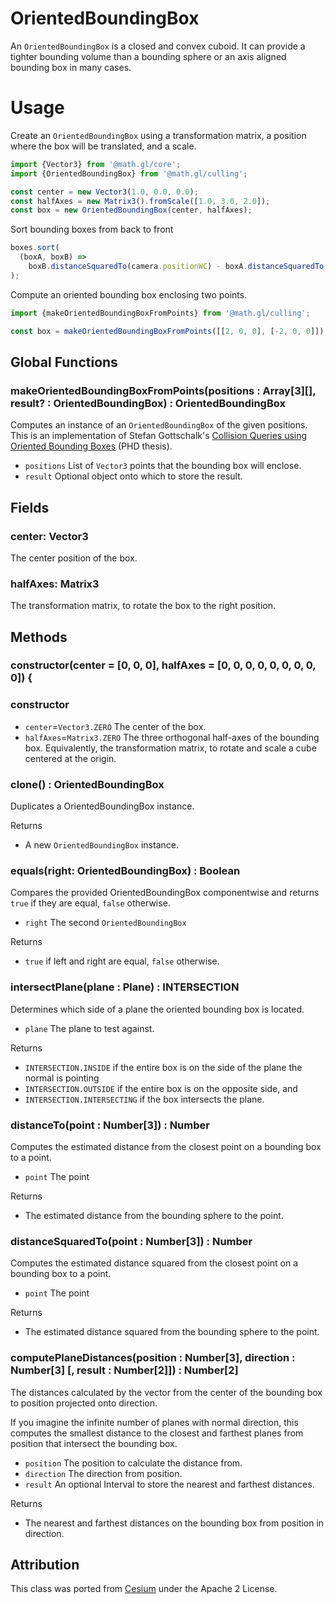 # OrientedBoundingBox

An `OrientedBoundingBox` is a closed and convex cuboid. It can provide a tighter bounding volume than a bounding sphere or an axis aligned bounding box in many cases.

# Usage

Create an `OrientedBoundingBox` using a transformation matrix, a position where the box will be translated, and a scale.

```js
import {Vector3} from '@math.gl/core';
import {OrientedBoundingBox} from '@math.gl/culling';

const center = new Vector3(1.0, 0.0, 0.0);
const halfAxes = new Matrix3().fromScale([1.0, 3.0, 2.0]);
const box = new OrientedBoundingBox(center, halfAxes);
```

Sort bounding boxes from back to front

```js
boxes.sort(
  (boxA, boxB) =>
    boxB.distanceSquaredTo(camera.positionWC) - boxA.distanceSquaredTo(camera.positionWC)
);
```

Compute an oriented bounding box enclosing two points.

```js
import {makeOrientedBoundingBoxFromPoints} from '@math.gl/culling';

const box = makeOrientedBoundingBoxFromPoints([[2, 0, 0], [-2, 0, 0]]);
```

## Global Functions

### makeOrientedBoundingBoxFromPoints(positions : Array[3][], result? : OrientedBoundingBox) : OrientedBoundingBox

Computes an instance of an `OrientedBoundingBox` of the given positions.
This is an implementation of Stefan Gottschalk's [Collision Queries using Oriented Bounding Boxes](http://gamma.cs.unc.edu/users/gottschalk/main.pdf) (PHD thesis).

- `positions` List of `Vector3` points that the bounding box will enclose.
- `result` Optional object onto which to store the result.

## Fields

### center: Vector3

The center position of the box.

### halfAxes: Matrix3

The transformation matrix, to rotate the box to the right position.

## Methods

### constructor(center = [0, 0, 0], halfAxes = [0, 0, 0, 0, 0, 0, 0, 0, 0]) {

### constructor

- `center`=`Vector3.ZERO` The center of the box.
- `halfAxes`=`Matrix3.ZERO` The three orthogonal half-axes of the bounding box. Equivalently, the transformation matrix, to rotate and scale a cube centered at the origin.

### clone() : OrientedBoundingBox

Duplicates a OrientedBoundingBox instance.

Returns
- A new `OrientedBoundingBox` instance.

### equals(right: OrientedBoundingBox) : Boolean

Compares the provided OrientedBoundingBox componentwise and returns `true` if they are equal, `false` otherwise.

- `right` The second `OrientedBoundingBox`

Returns
- `true` if left and right are equal, `false` otherwise.

### intersectPlane(plane : Plane) : INTERSECTION

Determines which side of a plane the oriented bounding box is located.

- `plane` The plane to test against.

Returns
- `INTERSECTION.INSIDE` if the entire box is on the side of the plane the normal is pointing
- `INTERSECTION.OUTSIDE` if the entire box is on the opposite side, and
- `INTERSECTION.INTERSECTING` if the box intersects the plane.

### distanceTo(point : Number[3]) : Number

Computes the estimated distance from the closest point on a bounding box to a point.

- `point` The point

Returns

- The estimated distance from the bounding sphere to the point.

### distanceSquaredTo(point : Number[3]) : Number

Computes the estimated distance squared from the closest point on a bounding box to a point.

- `point` The point

Returns

- The estimated distance squared from the bounding sphere to the point.

### computePlaneDistances(position : Number[3], direction : Number[3] [, result : Number[2]]) : Number[2]

The distances calculated by the vector from the center of the bounding box to position projected onto direction.

If you imagine the infinite number of planes with normal direction, this computes the smallest distance to the closest and farthest planes from position that intersect the bounding box.

- `position` The position to calculate the distance from.
- `direction` The direction from position.
- `result` An optional Interval to store the nearest and farthest distances.

Returns

- The nearest and farthest distances on the bounding box from position in direction.


## Attribution

This class was ported from [Cesium](https://github.com/AnalyticalGraphicsInc/cesium) under the Apache 2 License.
